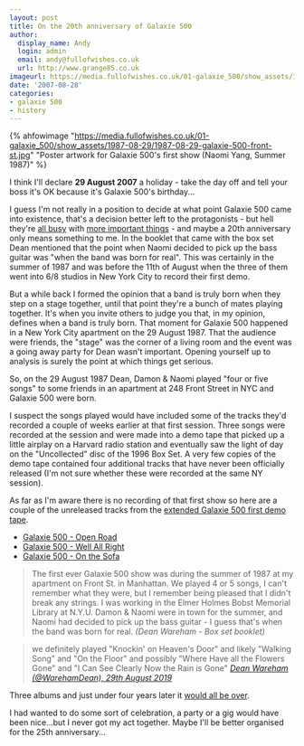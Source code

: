 ```yaml
---
layout: post
title: On the 20th anniversary of Galaxie 500
author:
  display_name: Andy
  login: admin
  email: andy@fullofwishes.co.uk
  url: http://www.grange85.co.uk
imageurl: https://media.fullofwishes.co.uk/01-galaxie_500/show_assets/1987-08-29/1987-08-29-galaxie-500-front-st.jpg
date: '2007-08-28'
categories:
- galaxie 500
- history
---
```

{% ahfowimage "https://media.fullofwishes.co.uk/01-galaxie_500/show_assets/1987-08-29/1987-08-29-galaxie-500-front-st.jpg" "Poster artwork for Galaxie 500's first show (Naomi Yang, Summer 1987)" %}

I think I'll declare **29 August 2007** a holiday - take the day off and tell your boss it's OK because it's Galaxie 500's birthday...

I guess I'm not really in a position to decide at what point Galaxie 500 came into existence, that's a decision better left to the protagonists - but hell they're [all busy](http://www.deanandbritta.com) with [more important things](http://www.damonandnaomi.com) - and maybe a 20th anniversary only means something to me. In the booklet that came with the box set Dean mentioned that the point when Naomi decided to pick up the bass guitar was "when the band was born for real". This was certainly in the summer of 1987 and was before the 11th of August when the three of them went into 6/8 studios in New York City to record their first demo.

But a while back I formed the opinion that a band is truly born when they step on a stage together, until that point they're a bunch of mates playing together. It's when you invite others to judge you that, in my opinion, defines when a band is truly born. That moment for Galaxie 500 happened in a New York City apartment on the 29 August 1987. That the audience were friends, the "stage" was the corner of a living room and the event was a going away party for Dean wasn't important. Opening yourself up to analysis is surely the point at which things get serious.

So, on the 29 August 1987 Dean, Damon & Naomi played "four or five songs" to some friends in an apartment at 248 Front Street in NYC and Galaxie 500 were born.

I suspect the songs played would have included some of the tracks they'd recorded a couple of weeks earlier at that first session. Three songs were recorded at the session and were made into a demo tape that picked up a little airplay on a Harvard radio station and eventually saw the light of day on the "Uncollected" disc of the 1996 Box Set. A very few copies of the demo tape contained four additional tracks that have never been officially released (I'm not sure whether these were recorded at the same NY session).

As far as I'm aware there is no recording of that first show so here are a couple of the unreleased tracks from the [extended Galaxie 500 first demo tape](/2011/09/23/audio-friday-recycling-galaxie-500-the-extended-demo-tape/).

 - [Galaxie 500 - Open Road](/2002/07/01/audio-galaxie-500-open-road/)
 - [Galaxie 500 - Well All Right](/2014/09/03/originals-well-right-buddy-holly-crickets-covered-galaxie-500/)
 - [Galaxie 500 - On the Sofa](/2006/01/01/audio-galaxie-500-on-the-sofa/)

> The first ever Galaxie 500 show was during the summer of 1987 at my apartment on Front St. in Manhattan. We played 4 or 5 songs, I can't remember what they were, but I remember being pleased that I didn't break any strings. I was working in the Elmer Holmes Bobst Memorial Library at N.Y.U. Damon & Naomi were in town for the summer, and Naomi had decided to pick up the bass guitar - I guess that's when the band was born for real.
_(Dean Wareham - Box set booklet)_

> we definitely played &quot;Knockin&#39; on Heaven&#39;s Door&quot; and likely &quot;Walking Song&quot; and &quot;On the Floor&quot; and possibly &quot;Where Have all the Flowers Gone&quot; and &quot;I Can See Clearly Now the Rain is Gone&quot; 
_[Dean Wareham (@WarehamDean), 29th August 2019](https://twitter.com/WarehamDean/status/1167208225759883264?ref_src=twsrc%5Etfw)_

Three albums and just under four years later it [would all be over](http://www.grange85.co.uk/galaxie/index.php?article_id=47).

I had wanted to do some sort of celebration, a party or a gig would have been nice...but I never got my act together. Maybe I'll be better organised for the 25th anniversary...


